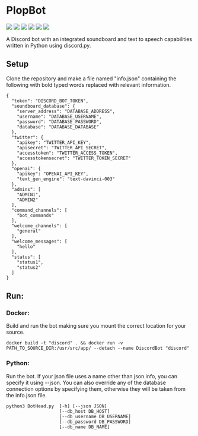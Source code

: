 # PlopBot

<img src="https://img.shields.io/badge/Discord-5865F2?style=for-the-badge&logo=discord&logoColor=white" />
<img src="https://img.shields.io/badge/Python-FFD43B?style=for-the-badge&logo=python&logoColor=blue" />
<img src="https://img.shields.io/badge/Docker-2CA5E0?style=for-the-badge&logo=docker&logoColor=white" />
<img src="https://img.shields.io/badge/MariaDB-003545?style=for-the-badge&logo=mariadb&logoColor=white" />
<img src="https://img.shields.io/badge/ChatGPT-74aa9c?style=for-the-badge&logo=openai&logoColor=white" />
<img src="https://img.shields.io/badge/PyCharm-000000.svg?&style=for-the-badge&logo=PyCharm&logoColor=white" />


A Discord bot with an integrated soundboard and text to speech capabilities written in Python using discord.py.

## Setup

Clone the repository and make a file named "info.json" containing the following with bold typed words replaced with relevant information.

```
{
  "token": "DISCORD_BOT_TOKEN",
  "soundboard_database": {
    "server_address": "DATABASE_ADDRESS",
    "username": "DATABASE_USERNAME",
    "password": "DATABASE_PASSWORD",
    "database": "DATABASE_DATABASE"
  },
  "twitter": {
    "apikey": "TWITTER_API_KEY",
    "apisecret": "TWITTER_API_SECRET",
    "accesstoken": "TWITTER_ACCESS_TOKEN",
    "accesstokensecret": "TWITTER_TOKEN_SECRET"
  },
  "openai": {
    "apikey": "OPENAI_API_KEY",
    "text_gen_engine": "text-davinci-003"
  },
  "admins": [
    "ADMIN1",
    "ADMIN2"
  ],
  "command_channels": [
    "bot_commands"
  ],
  "welcome_channels": [
    "general"
  ],
  "welcome_messages": [
    "hello"
  ],
  "status": [
    "status1",
    "status2"
  ]
}
```

## Run:

### Docker:

Build and run the bot making sure you mount the correct location for your source.

```
docker build -t "discord" . && docker run -v PATH_TO_SOURCE_DIR:/usr/src/app/ --detach --name DiscordBot "discord"
```

### Python:

Run the bot. If your json file uses a name other than json.info, you can specify it using --json. You can also override any of the database connection options by specifying them, otherwise they will be taken from the info.json file.

```
python3 BotHead.py  [-h] [--json JSON] 
                    [--db_host DB_HOST] 
                    [--db_username DB_USERNAME] 
                    [--db_password DB_PASSWORD]
                    [--db_name DB_NAME]
```